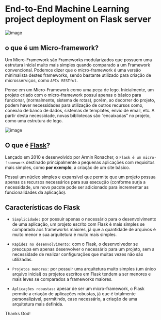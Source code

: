 # End-to-End Machine Learning project deployment on Flask server

![image](https://user-images.githubusercontent.com/69597971/158499680-25b1646e-cee6-4ace-b377-e5c85df86738.png)

##  o que é um Micro-framework?

Um Micro-Framework são Frameworks modularizados que possuem uma estrutura inicial muito mais simples quando comparado a um Framework convencional. Podemos dizer que o micro-framework é uma versão minimalista destes frameworks, sendo bastante utilizado para criação de microsserviços, como ``APIs RESTful``.

Pense em um Micro-Framework como uma peça de lego. Inicialmente, um projeto criado com o micro-framework possui apenas o básico para funcionar, (normalmente, sistema de rotas), porém, ao decorrer do projeto, podem haver necessidades para utilização de outros recursos como, conexão de banco de dados, sistemas de templates, envio de email, etc. A partir desta necessidade, novas bibliotecas são “encaixadas” no projeto, como uma estrutura de lego.

![image](https://user-images.githubusercontent.com/69597971/158500581-a2ee946b-11aa-4ffe-b54a-e5d597be406e.png)

## O que é [Flask](https://www.treinaweb.com.br/blog/o-que-e-flask)? 

Lançado em 2010 e desenvolvido por Armin Ronacher, o ``Flask é um micro-framework`` destinado principalmente a pequenas aplicações com requisitos mais simples, como **por exemplo**, a criação de um site básico.

Possui um núcleo simples e expansível que permite que um projeto possua apenas os recursos necessários para sua execução (conforme surja a necessidade, um novo pacote pode ser adicionado para incrementar as funcionalidades da aplicação).


## Características do Flask

* ``Simplicidade:`` por possuir apenas o necessário para o desenvolvimento de uma aplicação, um projeto escrito com Flask é mais simples se comparado aos frameworks maiores, já que a quantidade de arquivos é muito menor e sua arquitetura é muito mais simples.

* ``Rapidez no desenvolvimento:`` com o Flask, o desenvolvedor se preocupa em apenas desenvolver o necessário para um projeto, sem a necessidade de realizar configurações que muitas vezes não são utilizadas.

* ``Projetos menores:`` por possuir uma arquitetura muito simples (um único arquivo inicial) os projetos escritos em Flask tendem a ser menores e mais leves se comparados a frameworks maiores.

* ``Aplicações robustas:`` apesar de ser um micro-framework, o Flask permite a criação de aplicações robustas, já que é totalmente personalizável, permitindo, caso necessário, a criação de uma arquitetura mais definida.

















Thanks God!
